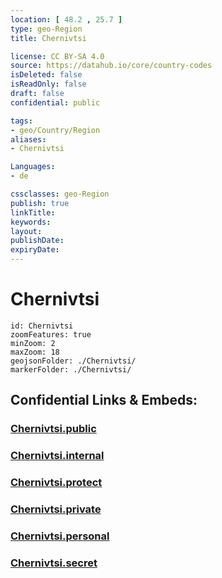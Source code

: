 ```yaml
---
location: [ 48.2 , 25.7 ] 
type: geo-Region
title: Chernivtsi

license: CC BY-SA 4.0
source: https://datahub.io/core/country-codes
isDeleted: false
isReadOnly: false
draft: false
confidential: public

tags:
- geo/Country/Region
aliases:
- Chernivtsi

Languages:
- de

cssclasses: geo-Region
publish: true
linkTitle: 
keywords: 
layout: 
publishDate: 
expiryDate: 
---
```


# Chernivtsi

```leaflet
id: Chernivtsi
zoomFeatures: true 
minZoom: 2 
maxZoom: 18
geojsonFolder: ./Chernivtsi/
markerFolder: ./Chernivtsi/
```


## Confidential Links & Embeds: 

### [Chernivtsi.public](/_public/\Earth\Continent\Europe\Europe~East\Ukraine\Regions~UkraineChernivtsi.public.md) 

### [Chernivtsi.internal](/_internal/\Earth\Continent\Europe\Europe~East\Ukraine\Regions~UkraineChernivtsi.internal.md) 

### [Chernivtsi.protect](/_protect/\Earth\Continent\Europe\Europe~East\Ukraine\Regions~UkraineChernivtsi.protect.md) 

### [Chernivtsi.private](/_private/\Earth\Continent\Europe\Europe~East\Ukraine\Regions~UkraineChernivtsi.private.md) 

### [Chernivtsi.personal](/_personal/\Earth\Continent\Europe\Europe~East\Ukraine\Regions~UkraineChernivtsi.personal.md) 

### [Chernivtsi.secret](/_secret/\Earth\Continent\Europe\Europe~East\Ukraine\Regions~UkraineChernivtsi.secret.md)

